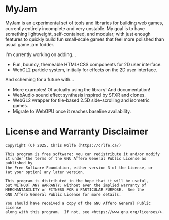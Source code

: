 # MyJam

MyJam is an experimental set of tools and libraries for building web games,
currently entirely incomplete and very unstable. My goal is to have something
lightweight, self-contained, and modular; with just enough features to quickly
build fun small-scale games that feel more polished than usual game jam fodder.

I'm currently working on adding...

* Fun, bouncy, themeable HTML+CSS components for 2D user interface.
* WebGL2 particle system, initially for effects on the 2D user interface.

And scheming for a future with...

* More examples! Of actually using the library! And documentation!
* WebAudio sound effect synthesis inspired by SFXR and clones.
* WebGL2 wrapper for tile-based 2.5D side-scrolling and isometric games.
* Migrate to WebGPU once it reaches baseline availability.

# License and Warranty Disclaimer

    Copyright (C) 2025, Chris Wolfe (https://crlfe.ca/)

    This program is free software: you can redistribute it and/or modify
    it under the terms of the GNU Affero General Public License as published by
    the Free Software Foundation, either version 3 of the License, or
    (at your option) any later version.

    This program is distributed in the hope that it will be useful,
    but WITHOUT ANY WARRANTY; without even the implied warranty of
    MERCHANTABILITY or FITNESS FOR A PARTICULAR PURPOSE.  See the
    GNU Affero General Public License for more details.

    You should have received a copy of the GNU Affero General Public License
    along with this program.  If not, see <https://www.gnu.org/licenses/>.
